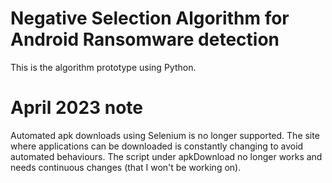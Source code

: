<h1>Negative Selection Algorithm for Android Ransomware detection</h1>
This is the algorithm prototype using Python. 
<h1>April 2023 note</h1>
Automated apk downloads using Selenium is no longer supported. The site where applications can be downloaded is constantly changing to avoid automated behaviours. 
The script under apkDownload no longer works and needs continuous changes (that I won't be working on).
